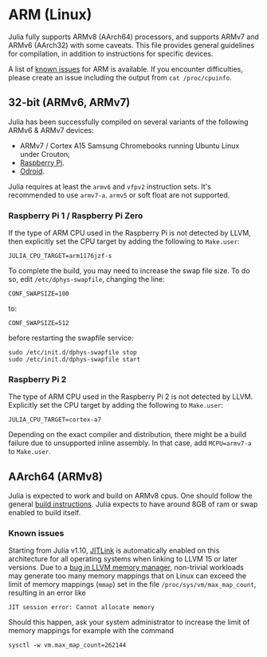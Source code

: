 # ARM (Linux)

Julia fully supports ARMv8 (AArch64) processors, and supports ARMv7 and ARMv6 (AArch32) with some caveats. This file provides general guidelines for compilation, in addition to instructions for specific devices.

A list of [known issues](https://github.com/JuliaLang/julia/labels/arm) for ARM is available. If you encounter difficulties, please create an issue including the output from `cat /proc/cpuinfo`.

## 32-bit (ARMv6, ARMv7)

Julia has been successfully compiled on several variants of the following ARMv6 & ARMv7 devices:

  * ARMv7 / Cortex A15 Samsung Chromebooks running Ubuntu Linux under Crouton;
  * [Raspberry Pi](https://www.raspberrypi.org).
  * [Odroid](https://www.hardkernel.com).

Julia requires at least the `armv6` and `vfpv2` instruction sets. It's recommended to use  `armv7-a`. `armv5` or soft float are not supported.

### Raspberry Pi 1 / Raspberry Pi Zero

If the type of ARM CPU used in the Raspberry Pi is not detected by LLVM, then explicitly set the CPU target by adding the following to `Make.user`:

```
JULIA_CPU_TARGET=arm1176jzf-s
```

To complete the build, you may need to increase the swap file size. To do so, edit `/etc/dphys-swapfile`, changing the line:

```
CONF_SWAPSIZE=100
```

to:

```
CONF_SWAPSIZE=512
```

before restarting the swapfile service:

```
sudo /etc/init.d/dphys-swapfile stop
sudo /etc/init.d/dphys-swapfile start
```

### Raspberry Pi 2

The type of ARM CPU used in the Raspberry Pi 2 is not detected by LLVM. Explicitly set the CPU target by adding the following to `Make.user`:

`JULIA_CPU_TARGET=cortex-a7`

Depending on the exact compiler and distribution, there might be a build failure due to unsupported inline assembly. In that case, add `MCPU=armv7-a` to `Make.user`.

## AArch64 (ARMv8)

Julia is expected to work and build on ARMv8 cpus. One should follow the general [build instructions](https://github.com/JuliaLang/julia/blob/master/README.md). Julia expects to have around 8GB of ram or swap enabled to build itself.

### Known issues

Starting from Julia v1.10, [JITLink](https://llvm.org/docs/JITLink.html) is automatically enabled on this architecture for all operating systems when linking to LLVM 15 or later versions. Due to a [bug in LLVM memory manager](https://github.com/llvm/llvm-project/issues/63236), non-trivial workloads may generate too many memory mappings that on Linux can exceed the limit of memory mappings (`mmap`) set in the file `/proc/sys/vm/max_map_count`, resulting in an error like

```
JIT session error: Cannot allocate memory
```

Should this happen, ask your system administrator to increase the limit of memory mappings for example with the command

```
sysctl -w vm.max_map_count=262144
```
